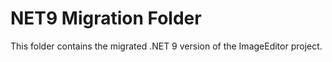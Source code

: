 # NET9 Migration Folder

This folder contains the migrated .NET 9 version of the ImageEditor project.